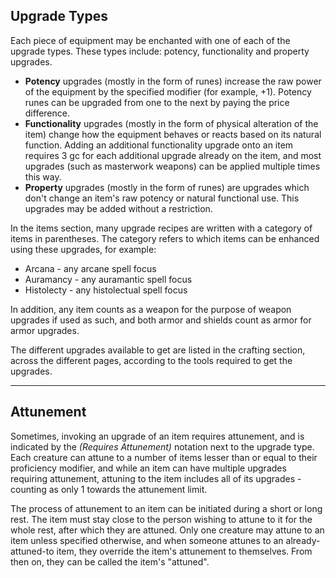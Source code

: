 ## Upgrade Types
 
Each piece of equipment may be enchanted with one of each of the upgrade types. These types include: potency, functionality and property upgrades.

- **Potency** upgrades (mostly in the form of runes) increase the raw power of the equipment by the specified modifier (for example, +1). Potency runes can be upgraded from one to the next by paying the price difference.
- **Functionality** upgrades (mostly in the form of physical alteration of the item) change how the equipment behaves or reacts based on its natural function. Adding an additional functionality upgrade onto an item requires 3 gc for each additional upgrade already on the item, and most upgrades (such as masterwork weapons) can be applied multiple times this way.
- **Property** upgrades (mostly in the form of runes) are upgrades which don't change an item's raw potency or natural functional use. This upgrades may be added without a restriction.
 
In the items section, many upgrade recipes are written with a category of items in parentheses. The category refers to which items can be enhanced using these upgrades, for example:

- Arcana - any arcane spell focus
- Auramancy - any auramantic spell focus
- Histolecty - any histolectual spell focus

In addition, any item counts as a weapon for the purpose of weapon upgrades if used as such, and both armor and shields count as armor for armor upgrades.
 
The different upgrades available to get are listed in the crafting section, across the different pages, according to the tools required to get the upgrades.
- - -
## Attunement
 
Sometimes, invoking an upgrade of an item requires attunement, and is indicated by the _(Requires Attunement)_ notation next to the upgrade type.  
Each creature can attune to a number of items lesser than or equal to their proficiency modifier, and while an item can have multiple upgrades requiring attunement, attuning to the item includes all of its upgrades - counting as only 1 towards the attunement limit.
 
The process of attunement to an item can be initiated during a short or long rest. The item must stay close to the person wishing to attune to it for the whole rest, after which they are attuned. Only one creature may attune to an item unless specified otherwise, and when someone attunes to an already-attuned-to item, they override the item's attunement to themselves. From then on, they can be called the item's "attuned".